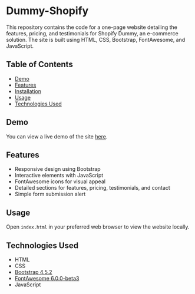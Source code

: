 # Dummy-Shopify


This repository contains the code for a one-page website detailing the features, pricing, and testimonials for Shopify Dummy, an e-commerce solution. The site is built using HTML, CSS, Bootstrap, FontAwesome, and JavaScript.

## Table of Contents

- [Demo](#demo)
- [Features](#features)
- [Installation](#installation)
- [Usage](#usage)
- [Technologies Used](#technologies-used)


## Demo

You can view a live demo of the site [here](#).

## Features

- Responsive design using Bootstrap
- Interactive elements with JavaScript
- FontAwesome icons for visual appeal
- Detailed sections for features, pricing, testimonials, and contact
- Simple form submission alert


## Usage

Open `index.html` in your preferred web browser to view the website locally.

## Technologies Used

- HTML
- CSS
- [Bootstrap 4.5.2](https://getbootstrap.com/)
- [FontAwesome 6.0.0-beta3](https://fontawesome.com/)
- JavaScript

